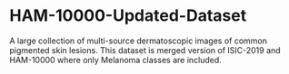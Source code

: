 # HAM-10000-Updated-Dataset
A large collection of multi-source dermatoscopic images of common pigmented skin lesions. This dataset is merged version of ISIC-2019 and HAM-10000 where only Melanoma classes are included. 
